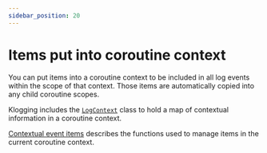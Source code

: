 ```yaml
---
sidebar_position: 20
---
```


# Items put into coroutine context

You can put items into a coroutine context to be included in all log events within the scope of that
context. Those items are automatically copied into any child coroutine scopes.

Klogging includes the
[`LogContext`](https://dokka.klogging.io/-klogging/io.klogging.context/-log-context/index.html)
class to hold a map of contextual information in a coroutine context.

[Contextual event items](../coroutines/context.md) describes the functions used to manage items in the
current coroutine context.
